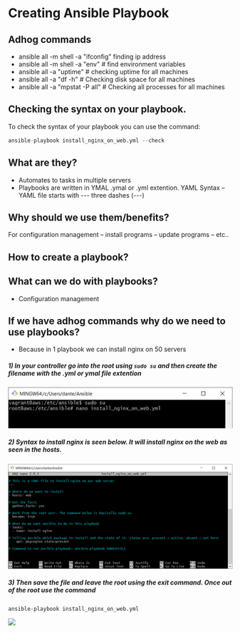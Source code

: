 # Creating Ansible Playbook
## Adhog commands
- ansible all -m shell -a "ifconfig" finding ip address
- ansible all -m shell -a "env" # find environment variables
- ansible all -a "uptime" # checking uptime for all machines
- ansible all -a "df -h" # Checking disk space for all machines 
- ansible all -a "mpstat -P all" # Checking all processes for all machines

## Checking the syntax on your playbook.
To check the syntax of your playbook you can use the command:
```python
ansible-playbook install_nginx_on_web.yml --check
```
## What are they?
- Automates to tasks in multiple servers
- Playbooks are written in YMAL .ymal or .yml extention. YAML Syntax – YAML file starts with --- three dashes (---)

## Why should we use them/benefits?
For configuration management – install programs – update programs – etc..

## How to create a playbook?

## What can we do with playbooks?
- Configuration management

## If we have adhog commands why do we need to use playbooks?
- Because in 1 playbook we can install nginx on 50 servers


##### 1) In your controller go into the root using ```sudo su``` and then create the filename with the .yml or ymal file extention

![](images/a16.png)

##### 2) Syntax to install nginx is seen below. It will install nginx on the web as seen in the hosts.

![](images/a17.png)

##### 3) Then save the file and leave the root using the exit command. Once out of the root use the command 
``` ansible-playbook install_nginx_on_web.yml ```

![](images/a18.png)